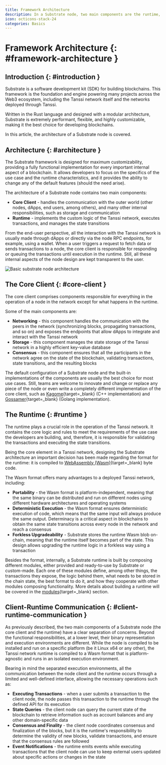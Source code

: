 ```yaml
---
title: Framework Architecture
description: In a Substrate node, two main components are the runtime, which controls the blockchain's state transition, and the client, which manages everything else.
icon: octicons-stack-24
categories: Basics
---
```


# Framework Architecture {: #framework-architecture }

## Introduction {: #introduction }

Substrate is a software development kit (SDK) for building blockchains. This framework is the foundation and engine powering many projects across the Web3 ecosystem, including the Tanssi network itself and the networks deployed through Tanssi.

Written in the Rust language and designed with a modular architecture, Substrate is extremely performant, flexible, and highly customizable, making it the best choice for developing blockchains.

In this article, the architecture of a Substrate node is covered.

## Architecture {: #architecture }

The Substrate framework is designed for maximum customizability, providing a fully functional implementation for every important internal aspect of a blockchain. It allows developers to focus on the specifics of the use case and the runtime characteristics, and it provides the ability to change any of the default features (should the need arise).

The architecture of a Substrate node contains two main components:

- **Core Client** - handles the communication with the outer world (other nodes, dApps, end users, among others), and many other internal responsibilities, such as storage and communication
- **Runtime** - implements the custom logic of the Tanssi network, executes transactions, and manages the state transitions

From the end-user perspective, all the interaction with the Tanssi network is usually made through dApps or directly via the node RPC endpoints, for example, using a wallet. When a user triggers a request to fetch data or sends transactions to a node, the core client is responsible for responding or queuing the transactions until execution in the runtime. Still, all these internal aspects of the node design are kept transparent to the user.

![Basic substrate node architecture](/images/learn/framework/architecture/architecture-1.webp)

## The Core Client {: #core-client }

The core client comprises components responsible for everything in the operation of a node in the network except for what happens in the runtime.

Some of the main components are:

- **Networking** - this component handles the communication with the peers in the network (synchronizing blocks, propagating transactions, and so on) and exposes the endpoints that allow dApps to integrate and interact with the Tanssi network
- **Storage** - this component manages the state storage of the Tanssi network in a highly efficient key-value database
- **Consensus** - this component ensures that all the participants in the network agree on the state of the blockchain, validating transactions, state transitions, and the resulting blocks

The default configuration of a Substrate node and the built-in implementations of the components are usually the best choice for most use cases. Still, teams are welcome to innovate and change or replace any piece of the node or even write a completely different implementation of the core client, such as [Kagome](https://github.com/soramitsu/kagome#intro){target=\_blank} (C++ implementation) and [Gossamer](https://github.com/ChainSafe/gossamer#a-go-implementation-of-the-polkadot-host){target=\_blank} (Golang implementation).

## The Runtime {: #runtime }

The runtime plays a crucial role in the operation of the Tanssi network. It contains the core logic and rules to meet the requirements of the use case the developers are building, and, therefore, it is responsible for validating the transactions and executing the state transitions.

Being the core element in a Tanssi network, designing the Substrate architecture an important decision has been made regarding the format for the runtime: it is compiled to [WebAssembly (Wasm)](https://webassembly.org){target=\_blank} byte code.

The Wasm format offers many advantages to a deployed Tanssi network, including:

- **Portability** - the Wasm format is platform-independent, meaning that the same binary can be distributed and run on different nodes using different hardware architectures and operating systems
- **Deterministic Execution** - the Wasm format ensures deterministic execution of code, which means that the same input will always produce the same output. Determinacy is a critical aspect in blockchains to obtain the same state transitions across every node in the network and reach a consensus
- **Forkless Upgradeability** - Substrate stores the runtime Wasm blob on-chain, meaning that the runtime itself becomes part of the state. This design allows upgrading the runtime logic in a forkless way using a transaction

Besides the format, internally, a Substrate runtime is built by composing different modules, either provided and ready-to-use by Substrate or custom-made. Each one of these modules define, among other things, the transactions they expose, the logic behind them, what needs to be stored in the chain state, the best format to do it, and how they cooperate with other modules composing functionality. More details about building a runtime will be covered in the [modules](/learn/framework/modules/){target=\_blank} section.

## Client-Runtime Communication {: #client-runtime-communication }

As previously described, the two main components of a Substrate node (the core client and the runtime) have a clear separation of concerns. Beyond the functional responsibilities, at a lower level, their binary representation and execution environments are different. While the node is compiled to be installed and run on a specific platform (be it Linux x64 or any other), the Tanssi network runtime is compiled to a Wasm format that is platform-agnostic and runs in an isolated execution environment.

Bearing in mind the separated execution environments, all the communication between the node client and the runtime occurs through a limited and well-defined interface, allowing the necessary operations such as:

- **Executing Transactions** - when a user submits a transaction to the client node, the node passes this transaction to the runtime through the defined API for its execution
- **State Queries** - the client node can query the current state of the blockchain to retrieve information such as account balances and any other domain-specific data
- **Consensus and Finality** - the client node coordinates consensus and finalization of the blocks, but it is the runtime's responsibility to determine the validity of new blocks, validate transactions, and ensure that the consensus rules are followed
- **Event Notifications** - the runtime emits events while executing transactions that the client node can use to keep external users updated about specific actions or changes in the state
